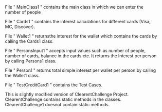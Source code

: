 File " MainClass1 " contains the main class in which we can enter the number of people

File " Cards1 " contains the interest calculations for different cards (Visa, MC, Discover).

File " Wallet1 " returnsthe interest for the wallet which contains the cards by calling the Cards1 class.

File " PersonsInput1 " accepts input values such as number of people, number of cards, balance in the cards etc. It returns the Interest per person by calling Persons1 class.

File " Person1 " returns total simple interest per wallet per person by calling the Wallet1 class.

File " TestCreditCard1 " contains the Test Cases.

This is slightly modified version of ClearentChallenge Project. ClearentChallenge contains static methods in the classes. 
ClearentChallenge1 doesnot contain static methods. 
